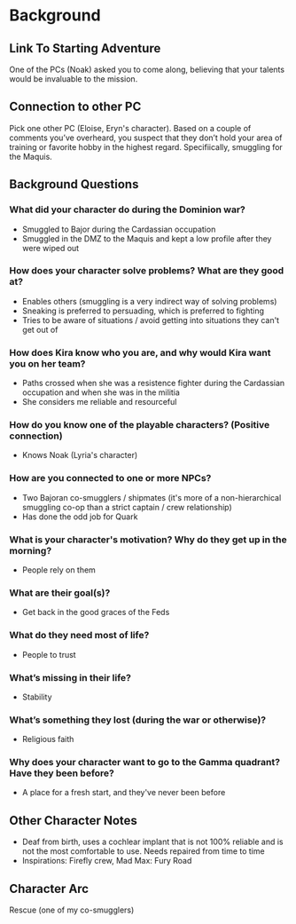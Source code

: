 # Background

## Link To Starting Adventure

One of the PCs (Noak) asked you to come along, believing that your talents would
be invaluable to the mission.

## Connection to other PC

Pick one other PC (Eloise, Eryn's character). Based on a couple of comments
you’ve overheard, you suspect that they don’t hold your area of training or
favorite hobby in the highest regard. Specifiically, smuggling for the Maquis.

## Background Questions

### What did your character do during the Dominion war?

- Smuggled to Bajor during the Cardassian occupation
- Smuggled in the DMZ to the Maquis and kept a low profile after they were wiped
  out

### How does your character solve problems? What are they good at?

- Enables others (smuggling is a very indirect way of solving problems)
- Sneaking is preferred to persuading, which is preferred to fighting
- Tries to be aware of situations / avoid getting into situations they can't get
  out of

### How does Kira know who you are, and why would Kira want you on her team?

- Paths crossed when she was a resistence fighter during the Cardassian
  occupation and when she was in the militia
- She considers me reliable and resourceful

### How do you know one of the playable characters? (Positive connection)

- Knows Noak (Lyria's character)

### How are you connected to one or more NPCs?

- Two Bajoran co-smugglers / shipmates (it's more of a non-hierarchical
  smuggling co-op than a strict captain / crew relationship)
- Has done the odd job for Quark

### What is your character's motivation? Why do they get up in the morning?

- People rely on them

### What are their goal(s)?

- Get back in the good graces of the Feds

### What do they need most of life? 

- People to trust

### What’s missing in their life?

- Stability

### What’s something they lost (during the war or otherwise)?

- Religious faith

### Why does your character want to go to the Gamma quadrant? Have they been before?

- A place for a fresh start, and they've never been before

## Other Character Notes

- Deaf from birth, uses a cochlear implant that is not 100% reliable and is not
  the most comfortable to use. Needs repaired from time to time
- Inspirations: Firefly crew, Mad Max: Fury Road

## Character Arc

Rescue (one of my co-smugglers)
